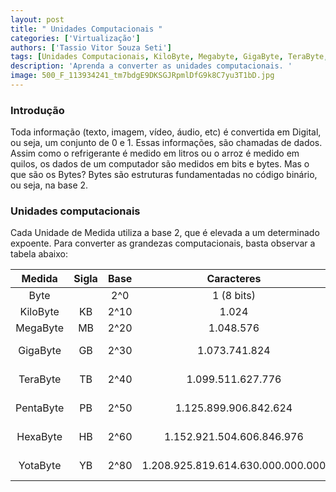 ```yaml
---
layout: post
title: " Unidades Computacionais "
categories: ['Virtualização']
authors: ['Tassio Vitor Souza Seti'] 
tags: [Unidades Computacionais, KiloByte, Megabyte, GigaByte, TeraByte, PentaByte, HexaByte, YotaByte]
description: 'Aprenda a converter as unidades computacionais. '
image: 500_F_113934241_tm7bdgE9DKSGJRpmlDfG9k8C7yu3T1bD.jpg
---
```


### Introdução ###

Toda informação (texto, imagem, vídeo, áudio, etc) é convertida em Digital, ou seja, um conjunto de 0 e 1. Essas informações, são chamadas de dados.
Assim como o refrigerante é medido em litros ou o arroz é medido em quilos, os dados de um computador são medidos em bits e bytes.
Mas o que são os Bytes?
Bytes são estruturas fundamentadas no código binário, ou seja, na base 2.

### Unidades computacionais ###

Cada Unidade de Medida utiliza a base 2, que é elevada a um determinado expoente.
Para converter as grandezas computacionais, basta observar a tabela abaixo:

|**Medida**     |**Sigla**|**Base**|     **Caracteres**               |**Equivalência**|
|:-------------:|:------: |:-----: |:---------------------------------:|:-------------:|
| Byte          |         | 2^0    | 1 (8 bits)                        | 1 byte        |
| KiloByte      | KB      | 2^10   | 1.024                             | 1.024 bytes   |
| MegaByte      | MB      | 2^20   | 1.048.576                         | 1.024 KByte   |
| GigaByte      | GB      | 2^30   | 1.073.741.824                     | 1.024 MBytes  |
| TeraByte      | TB      | 2^40   | 1.099.511.627.776                 | 1.024 GBytes  |
| PentaByte     | PB      | 2^50   | 1.125.899.906.842.624             | 1.024 TBytes  |
| HexaByte      | HB      | 2^60   | 1.152.921.504.606.846.976         | 1.024 PBytes  |
| YotaByte      | YB      | 2^80   | 1.208.925.819.614.630.000.000.000 | 1.024 Hexabyte|


